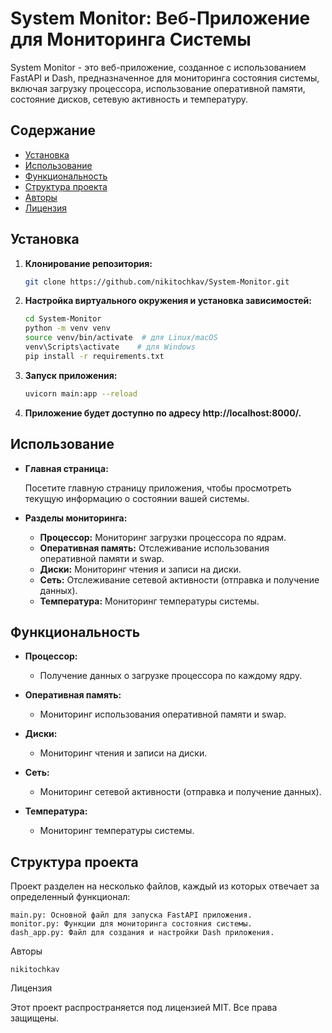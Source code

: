 # System Monitor: Веб-Приложение для Мониторинга Системы

System Monitor - это веб-приложение, созданное с использованием FastAPI и Dash, предназначенное для мониторинга состояния системы, включая загрузку процессора, использование оперативной памяти, состояние дисков, сетевую активность и температуру.

## Содержание

- [Установка](#установка)
- [Использование](#использование)
- [Функциональность](#функциональность)
- [Структура проекта](#структура-проекта)
- [Авторы](#авторы)
- [Лицензия](#лицензия)

## Установка

1. **Клонирование репозитория:**

    ```bash
    git clone https://github.com/nikitochkav/System-Monitor.git
    ```

2. **Настройка виртуального окружения и установка зависимостей:**

    ```bash
    cd System-Monitor
    python -m venv venv
    source venv/bin/activate  # для Linux/macOS
    venv\Scripts\activate    # для Windows
    pip install -r requirements.txt
    ```

3. **Запуск приложения:**

    ```bash
    uvicorn main:app --reload
    ```

4. **Приложение будет доступно по адресу http://localhost:8000/.**

## Использование

- **Главная страница:**

    Посетите главную страницу приложения, чтобы просмотреть текущую информацию о состоянии вашей системы.

- **Разделы мониторинга:**

    - **Процессор:** Мониторинг загрузки процессора по ядрам.
    - **Оперативная память:** Отслеживание использования оперативной памяти и swap.
    - **Диски:** Мониторинг чтения и записи на диски.
    - **Сеть:** Отслеживание сетевой активности (отправка и получение данных).
    - **Температура:** Мониторинг температуры системы.

## Функциональность

- **Процессор:**
    - Получение данных о загрузке процессора по каждому ядру.

- **Оперативная память:**
    - Мониторинг использования оперативной памяти и swap.

- **Диски:**
    - Мониторинг чтения и записи на диски.

- **Сеть:**
    - Мониторинг сетевой активности (отправка и получение данных).

- **Температура:**
    - Мониторинг температуры системы.


## Структура проекта

Проект разделен на несколько файлов, каждый из которых отвечает за определенный функционал:

    main.py: Основной файл для запуска FastAPI приложения.
    monitor.py: Функции для мониторинга состояния системы.
    dash_app.py: Файл для создания и настройки Dash приложения.

Авторы

    nikitochkav

Лицензия

Этот проект распространяется под лицензией MIT. Все права защищены.
